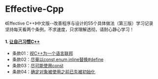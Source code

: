 # Effective-Cpp

《Effective C++》中文版--改善程序与设计的55个具体做法（第三版）学习记录<br>
坚持每天看两个条例，不求速度，只求理解透彻，请耐心静心学习！

#### 1. [让自己习惯C++](https://github.com/Tramac/Effective-Cpp/tree/master/Chapter1)
* 条款01：[视C++为一个语言联邦](https://github.com/Tramac/Effective-Cpp/tree/master/Chapter1/item01)
* 条款02：[尽量以const,enum,inline替换#define](https://github.com/Tramac/Effective-Cpp/tree/master/Chapter1/item02)
* 条款03：[尽可能使用const](https://github.com/Tramac/Effective-Cpp/tree/master/Chapter1/item03)
* 条款04：[确定对象被使用之前已先被初始化](https://github.com/Tramac/Effective-Cpp/tree/master/Chapter1/item04)

